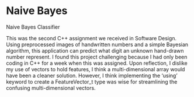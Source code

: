 # Naive Bayes
Naive Bayes Classifier 


This was the second C++ assignment we received in Software Design. Using preprocessed images of handwritten numbers and a simple Bayesian algorithm, this application can predict what digit an unknown hand-drawn number represent.
I found this project challenging because I had only been coding in C++ for a week when this was assigned. Upon reflection, I dislike my use of vectors to hold features, I think a multi-dimensional array would have been a cleaner solution. However, I think implementing the ‘using’ keyword to create a FeatureVector_t type was wise for streamlining the confusing multi-dimensional vectors.
